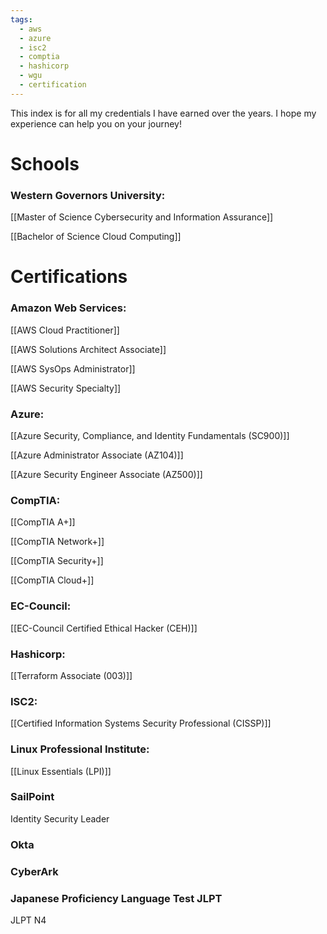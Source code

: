 ```yaml
---
tags:
  - aws
  - azure
  - isc2
  - comptia
  - hashicorp
  - wgu
  - certification
---
```

This index is for all my credentials I have earned over the years. I hope my experience can help you on your journey!
# Schools
### Western Governors University:

[[Master of Science Cybersecurity and Information Assurance]]

[[Bachelor of Science Cloud Computing]]

# Certifications

### Amazon Web Services:

[[AWS Cloud Practitioner]]

[[AWS Solutions Architect Associate]]

[[AWS SysOps Administrator]]

[[AWS Security Specialty]]

### Azure:

[[Azure Security, Compliance, and Identity Fundamentals (SC900)]]

[[Azure Administrator Associate (AZ104)]]

[[Azure Security Engineer Associate (AZ500)]]

### CompTIA:

[[CompTIA A+]]

[[CompTIA Network+]]

[[CompTIA Security+]]

[[CompTIA Cloud+]]

### EC-Council:

[[EC-Council Certified Ethical Hacker (CEH)]]

### Hashicorp:

[[Terraform Associate (003)]]

### ISC2:

[[Certified Information Systems Security Professional (CISSP)]]

### Linux Professional Institute:

[[Linux Essentials (LPI)]]

### SailPoint
Identity Security Leader

### Okta


### CyberArk

### Japanese Proficiency Language Test JLPT

JLPT N4

